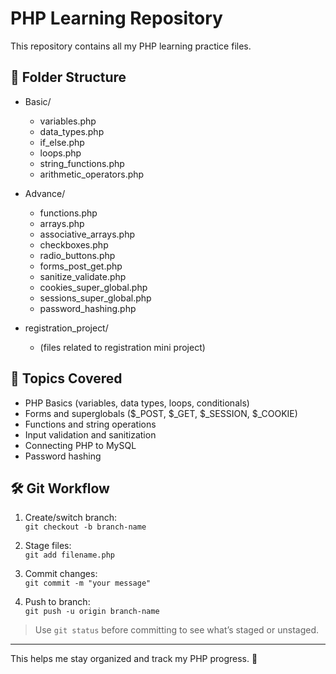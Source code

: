 # PHP Learning Repository

This repository contains all my PHP learning practice files.

## 📁 Folder Structure

- Basic/
  - variables.php
  - data_types.php
  - if_else.php
  - loops.php
  - string_functions.php
  - arithmetic_operators.php

- Advance/
  - functions.php
  - arrays.php
  - associative_arrays.php
  - checkboxes.php
  - radio_buttons.php
  - forms_post_get.php
  - sanitize_validate.php
  - cookies_super_global.php
  - sessions_super_global.php
  - password_hashing.php

- registration_project/
  - (files related to registration mini project)

## 🧠 Topics Covered

- PHP Basics (variables, data types, loops, conditionals)
- Forms and superglobals ($_POST, $_GET, $_SESSION, $_COOKIE)
- Functions and string operations
- Input validation and sanitization
- Connecting PHP to MySQL
- Password hashing

## 🛠 Git Workflow

1. Create/switch branch:  
   `git checkout -b branch-name`

2. Stage files:  
   `git add filename.php`

3. Commit changes:  
   `git commit -m "your message"`

4. Push to branch:  
   `git push -u origin branch-name`

> Use `git status` before committing to see what’s staged or unstaged.

---

This helps me stay organized and track my PHP progress. 🚀
